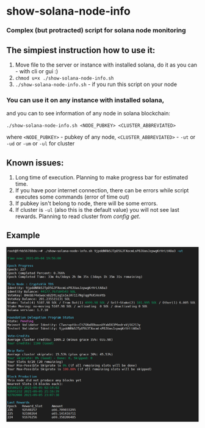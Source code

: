 # show-solana-node-info
### Complex (but protracted) script for solana node monitoring

## The simpiest instruction how to use it:

1. Move file to the server or instance with installed solana, do it as you can - with cli or gui :)
2. `chmod u+x ./show-solana-node-info.sh`
3. `./show-solana-node-info.sh` - if you run this script on your node

### You can use it on any instance with installed solana,
and you can to see information of any node in solana blockchain:

`./show-solana-node-info.sh <NODE_PUBKEY> <CLUSTER_ABBREVIATED>`

where
`<NODE_PUBKEY>` - pubkey of any node, 
`<CLUSTER_ABBREVIATED>` - `-ut` or `-ud` or `-um` or `-ul` for cluster

## Known issues:
1. Long time of execution. Planning to make progress bar for estimated time.
2. If you have poor internet connection, there can be errors while script executes some commands (error of time out)
3. If pubkey isn't belong to node, there will be some errors.
4. If cluster is `-ul` (also this is the default value) you will not see last rewards. Planning to read cluster from *config get*.

## Example
![My TDS node](/example1.png "My TDS node info")
